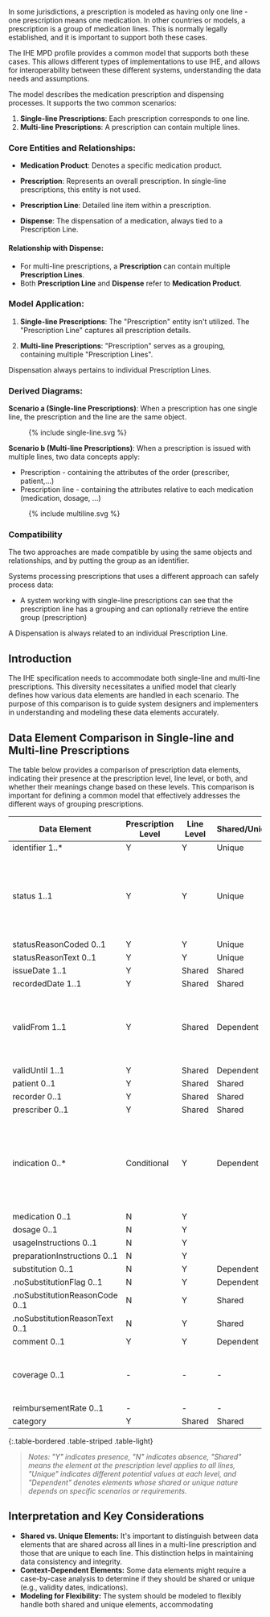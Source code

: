 
In some jurisdictions, a prescription is modeled as having only one line - one prescription means one medication. In other countries or models, a prescription is a group of medication lines. This is normally legally established, and it is important to support both these cases.

The IHE MPD profile provides a common model that supports both these cases. This allows different types of implementations to use IHE, and allows for interoperability between these different systems, understanding the data needs and assumptions.

The model describes the medication prescription and dispensing processes. It supports the two common scenarios:

1. **Single-line Prescriptions**: Each prescription corresponds to one line.
2. **Multi-line Prescriptions**: A prescription can contain multiple lines.



### Core Entities and Relationships:

- **Medication Product**: Denotes a specific medication product.
  
- **Prescription**: Represents an overall prescription. In single-line prescriptions, this entity is not used.

- **Prescription Line**: Detailed line item within a prescription.

- **Dispense**: The dispensation of a medication, always tied to a Prescription Line.


#### Relationship with Dispense:

- For multi-line prescriptions, a **Prescription** can contain multiple **Prescription Lines**.
- Both **Prescription Line** and **Dispense** refer to **Medication Product**.


### Model Application:

1. **Single-line Prescriptions**: The "Prescription" entity isn't utilized. The "Prescription Line" captures all prescription details.

2. **Multi-line Prescriptions**: "Prescription" serves as a grouping, containing multiple "Prescription Lines".

Dispensation always pertains to individual Prescription Lines.


### Derived Diagrams:

**Scenario a (Single-line Prescriptions)**:
When a prescription has one single line, the prescription and the line are the same object.

<figure>
  {% include single-line.svg %}
</figure>


**Scenario b (Multi-line Prescriptions)**:
When a prescription is issued with multiple lines, two data concepts apply:
* Prescription - containing the attributes of the order (prescriber, patient,...)
* Prescription line - containing the attributes relative to each medication (medication, dosage, ...)

<figure>
  {% include multiline.svg %}
</figure>



### Compatibility

The two approaches are made compatible by using the same objects and relationships, and by putting the group as an identifier.

Systems processing prescriptions that uses a different approach can safely process data: 
* A system working with single-line prescriptions can see that the prescription line has a grouping and can optionally retrieve the entire group (prescription)

A Dispensation is always related to an individual Prescription Line.

## Introduction

The IHE specification needs to accommodate both single-line and multi-line prescriptions. This diversity necessitates a unified model that clearly defines how various data elements are handled in each scenario. The purpose of this comparison is to guide system designers and implementers in understanding and modeling these data elements accurately.

## Data Element Comparison in Single-line and Multi-line Prescriptions

The table below provides a comparison of prescription data elements, indicating their presence at the prescription level, line level, or both, and whether their meanings change based on these levels. This comparison is important for defining a common model that effectively addresses the different ways of grouping prescriptions.

| Data Element               | Prescription Level | Line Level | Shared/Unique | Notes |
|----------------------------|--------------------|------------|---------------|-------|
| identifier 1..*            | Y                  | Y          | Unique        |       |
| status 1..1                | Y                  | Y          | Unique        | Lines may have different statuses, necessitating a distinct prescription status. |
| statusReasonCoded 0..1     | Y                  | Y          | Unique        |       |
| statusReasonText 0..1      | Y                  | Y          | Unique        |       |
| issueDate 1..1             | Y                  | Shared     | Shared        |       |
| recordedDate 1..1          | Y                  | Shared     | Shared        |       |
| validFrom 1..1             | Y                  | Shared     | Dependent     | Validity dates might differ across lines. Decision needed on uniformity. |
| validUntil 1..1            | Y                  | Shared     | Dependent     |       |
| patient 0..1               | Y                  | Shared     | Shared        |       |
| recorder 0..1              | Y                  | Shared     | Shared        |       |
| prescriber 0..1            | Y                  | Shared     | Shared        |       |
| indication 0..*            | Conditional        | Y          | Dependent     | Different lines may have unique indications, suggesting a need for separate indication handling. |
| medication 0..1            | N                  | Y          |               |       |
| dosage 0..1                | N                  | Y          |               |       |
| usageInstructions 0..1     | N                  | Y          |               |       |
| preparationInstructions 0..1 | N                | Y          |               |       |
| substitution 0..1          | N                  | Y          | Dependent     |       |
| .noSubstitutionFlag 0..1   | N                  | Y          | Dependent     |       |
| .noSubstitutionReasonCode 0..1 | N              | Y          | Shared        |       |
| .noSubstitutionReasonText 0..1 | N              | Y          | Shared        |       |
| comment 0..1               | Y                  | Y          | Dependent     |       |
| coverage 0..1              | -                  | -          | -             | Coverage is out of scope for the current version. |
| reimbursementRate 0..1     | -                  | -          | -             |       |
| category                   | Y                  | Shared     | Shared        |       |
{:.table-bordered .table-striped .table-light}


> *Notes: "Y" indicates presence, "N" indicates absence, "Shared" means the element at the prescription level applies to all lines, "Unique" indicates different potential values at each level, and "Dependent" denotes elements whose shared or unique nature depends on specific scenarios or requirements.*

## Interpretation and Key Considerations

- **Shared vs. Unique Elements:** It's important to distinguish between data elements that are shared across all lines in a multi-line prescription and those that are unique to each line. This distinction helps in maintaining data consistency and integrity.
- **Context-Dependent Elements:** Some data elements might require a case-by-case analysis to determine if they should be shared or unique (e.g., validity dates, indications).
- **Modeling for Flexibility:** The system should be modeled to flexibly handle both shared and unique elements, accommodating

